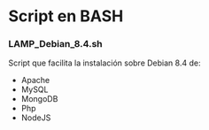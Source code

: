 # Script en BASH

### LAMP_Debian_8.4.sh
Script que facilita la instalación sobre Debian 8.4 de:
* Apache
* MySQL
* MongoDB
* Php
* NodeJS
